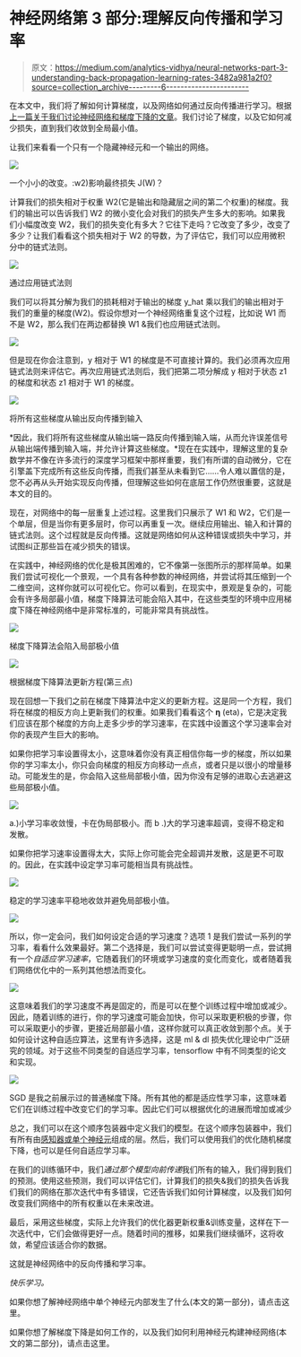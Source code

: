 # 神经网络第 3 部分:理解反向传播和学习率

> 原文：<https://medium.com/analytics-vidhya/neural-networks-part-3-understanding-back-propagation-learning-rates-3482a981a2f0?source=collection_archive---------6----------------------->

在本文中，我们将了解如何计算梯度，以及网络如何通过反向传播进行学习。根据[上一篇关于我们讨论神经网络和梯度下降的文章](https://link.medium.com/2BL0UqqMm7)。我们讨论了梯度，以及它如何减少损失，直到我们收敛到全局最小值。

让我们来看看一个只有一个隐藏神经元和一个输出的网络。

![](img/d476334553cf3d2fc8d333c3a972fb6e.png)

一个小小的改变。:w2)影响最终损失 J(W)？

计算我们的损失相对于权重 W2(它是输出和隐藏层之间的第二个权重)的梯度。我们的输出可以告诉我们 W2 的微小变化会对我们的损失产生多大的影响。如果我们小幅度改变 W2，我们的损失变化有多大？它往下走吗？它改变了多少，改变了多少？让我们看看这个损失相对于 W2 的导数，为了评估它，我们可以应用微积分中的链式法则。

![](img/1a21b411276637c44d62e2da13766ad7.png)

通过应用链式法则

我们可以将其分解为我们的损耗相对于输出的梯度 y_hat 乘以我们的输出相对于我们的重量的梯度(W2)。假设你想对一个神经网络重复这个过程，比如说 W1 而不是 W2，那么我们在两边都替换 W1 &我们也应用链式法则。

![](img/2780b7613aae1bc9baada0e1d815857f.png)

但是现在你会注意到，y 相对于 W1 的梯度是不可直接计算的。我们必须再次应用链式法则来评估它。再次应用链式法则后，我们把第二项分解成 y 相对于状态 z1 的梯度和状态 z1 相对于 W1 的梯度。

![](img/35c0177db301e949c327bbfb6b4b6319.png)

将所有这些梯度从输出反向传播到输入

*因此，我们将所有这些梯度从输出端一路反向传播到输入端，从而允许误差信号从输出端传播到输入端，并允许计算这些梯度。*现在在实践中，理解这里的复杂数学并不像在许多流行的深度学习框架中那样重要，我们有所谓的自动微分，它在引擎盖下完成所有这些反向传播，而我们甚至从未看到它……令人难以置信的是，您不必再从头开始实现反向传播，但理解这些如何在底层工作仍然很重要，这就是本文的目的。

现在，对网络中的每一层重复上述过程。这里我们只展示了 W1 和 W2，它们是一个单层，但是当你有更多层时，你可以再重复一次。继续应用输出、输入和计算的链式法则。这个过程就是反向传播。这就是网络如何从这种错误或损失中学习，并试图纠正那些旨在减少损失的错误。

在实践中，神经网络的优化是极其困难的，它不像第一张图所示的那样简单。如果我们尝试可视化一个景观，一个具有各种参数的神经网络，并尝试将其压缩到一个二维空间，这样你就可以可视化它。你可以看到，在现实中，景观是复杂的，可能会有许多局部最小值，梯度下降算法可能会陷入其中，在这些类型的环境中应用梯度下降在神经网络中是非常标准的，可能非常具有挑战性。

![](img/c6835cfbd301c0c93103d6cee085d31a.png)

梯度下降算法会陷入局部极小值

![](img/2004595b18ffbb3eafb3bcd9468d1bc2.png)

根据梯度下降算法更新方程(第三点)

现在回想一下我们之前在梯度下降算法中定义的更新方程。这是同一个方程，我们将在梯度的相反方向上更新我们的权重。如果我们看看这个 **η** (eta)，它是决定我们应该在那个梯度的方向上走多少步的学习速率，在实践中设置这个学习速率会对你的表现产生巨大的影响。

如果你把学习率设置得太小，这意味着你没有真正相信你每一步的梯度，所以如果你的学习率太小，你只会向梯度的相反方向移动一点点，或者只是以很小的增量移动。可能发生的是，你会陷入这些局部极小值，因为你没有足够的进取心去逃避这些局部极小值。

![](img/7940231d717f8ebbf4f9855e2172c0ed.png)

a.)小学习率收敛慢，卡在伪局部极小。而 b .)大的学习速率超调，变得不稳定和发散。

如果你把学习速率设置得太大，实际上你可能会完全超调并发散，这是更不可取的。因此，在实践中设定学习率可能相当具有挑战性。

![](img/45e0a03ce50a6c6af6747ac2134c89c0.png)

稳定的学习速率平稳地收敛并避免局部极小值。

![](img/3068d195e0349dced3a206b6c7b014a7.png)

所以，你一定会问，我们如何设定合适的学习速度？选项 1 是我们尝试一系列的学习率，看看什么效果最好。第二个选择是，我们可以尝试变得更聪明一点，尝试拥有一个*自适应学习速率*，它随着我们的环境或学习速度的变化而变化，或者随着我们网络优化中的一系列其他想法而变化。

![](img/fcf52fc24d9642d725db8be7b67b90e8.png)

这意味着我们的学习速度不再是固定的，而是可以在整个训练过程中增加或减少。因此，随着训练的进行，你的学习速度可能会加快，你可以采取更积极的步骤，你可以采取更小的步骤，更接近局部最小值，这样你就可以真正收敛到那个点。关于如何设计这种自适应算法，这里有许多选择，这是 ml & dl 损失优化理论中广泛研究的领域。对于这些不同类型的自适应学习率，tensorflow 中有不同类型的论文和实现。

![](img/f21b415cc3704341d529fe159db3569e.png)

SGD 是我之前展示过的普通梯度下降。所有其他的都是适应性学习率，这意味着它们在训练过程中改变它们的学习率。因此它们可以根据优化的进展而增加或减少

总之，我们可以在这个顺序包装器中定义我们的模型。在这个顺序包装器中，我们有所有由[感知器或单个神经元](https://link.medium.com/TOSFsnlxo7)组成的层。然后，我们可以使用我们的优化随机梯度下降，也可以是任何自适应学习率。

在我们的训练循环中，我们*通过那个模型向前传递*我们所有的输入，我们得到我们的预测。使用这些预测，我们可以评估它们，计算我们的损失&我们的损失告诉我们我们的网络在那次迭代中有多错误，它还告诉我们如何计算梯度，以及我们如何改变我们网络中的所有权重以在未来改进。

最后，采用这些梯度，实际上允许我们的优化器更新权重&训练变量，这样在下一次迭代中，它们会做得更好一点。随着时间的推移，如果我们继续循环，这将收敛，希望应该适合你的数据。

这就是神经网络中的反向传播和学习率。

*快乐学习。*

如果你想了解神经网络中单个神经元内部发生了什么(本文的第一部分)，请点击这里。

如果你想了解梯度下降是如何工作的，以及我们如何利用神经元构建神经网络(本文的第二部分)，请点击这里。